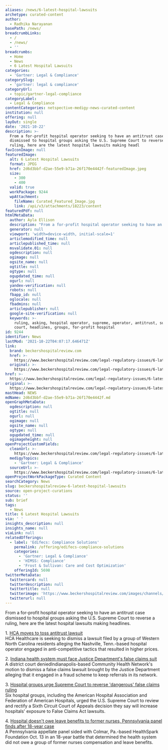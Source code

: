 ```yaml
---
aliases: /news/6-latest-hospital-lawsuits
archetype: curated-content
author:
  - Radhika Narayanan
basePath: /news/
breadcrumbLinks:
  - /
  - /news/
  - ''
breadcrumbs:
  - Home
  - News
  - 6 Latest Hospital Lawsuits
categories:
  - 'Gartner: Legal & Compliance'
categorySlug:
  - 'gartner: legal & compliance'
categoryUrl:
  - topic/gartner-legal-compliance
categoryLabel:
  - Legal & Compliance
contentCategories: netspective-medigy-news-curated-content
institution: null
offering: null
layOut: single
date: '2021-10-22'
description: >-
  From a for-profit hospital operator seeking to have an antitrust case
  dismissed to hospital groups asking the U.S. Supreme Court to reverse a
  ruling, here are the latest hospital lawsuits making headl
favIconImage: null
featuredImage:
  alt: 6 Latest Hospital Lawsuits
  format: JPEG
  href: 2d6d3bbf-d2ae-55e9-b71a-26f170e4442f-featuredImage.jpeg
  size:
    - 300
    - 400
  valid: true
  workPackage: 9244
  wpAttachment:
    fileName: Curated_Featured_Image.jpg
    link: /api/v3/attachments/18223/content
featuredPdf: null
htmlMetaData:
  author: Ayla Ellison
  description: "From a for-profit hospital operator seeking to have an antitrust case dismissed to hospital groups asking the U. S. Supreme Court to reverse a ruling, here are the latest hospital lawsuits making headlines. \_"
  generator: null
  viewport: 'width=device-width, initial-scale=1'
  articlemodified_time: null
  articlepublished_time: null
  msvalidate.01: null
  ogdescription: null
  ogimage: null
  ogsite_name: null
  ogtitle: null
  ogtype: null
  ogupdated_time: null
  ogurl: null
  yandex-verification: null
  robots: null
  fbapp_id: null
  oglocale: null
  fbadmins: null
  articlepublisher: null
  google-site-verification: null
  keywords: >-
    ruling, asking, hospital operator, supreme, operator, antitrust, supreme
    court, headlines, groups, for-profit hospital
id: 9244
identifier: News
lastMod: '2021-10-22T04:07:17.646471Z'
link:
  brand: beckershospitalreview.com
  href: >-
    https://www.beckershospitalreview.com/legal-regulatory-issues/6-latest-hospital-lawsuits-102121.html
  original: >-
    https://www.beckershospitalreview.com/legal-regulatory-issues/6-latest-hospital-lawsuits-102121.html
href: >-
  https://www.beckershospitalreview.com/legal-regulatory-issues/6-latest-hospital-lawsuits-102121.html
original: >-
  https://www.beckershospitalreview.com/legal-regulatory-issues/6-latest-hospital-lawsuits-102121.html
mastHead: NEWS
mdName: 2d6d3bbf-d2ae-55e9-b71a-26f170e4442f.md
openGraphMetaData:
  ogdescription: null
  ogtitle: null
  ogurl: null
  ogimage: null
  ogsite_name: null
  ogtype: null
  ogupdated_time: null
  ogimageheight: null
openProjectCustomFields:
  cleanUrl: >-
    https://www.beckershospitalreview.com/legal-regulatory-issues/6-latest-hospital-lawsuits-102121.html
  medigyTopics:
    - 'Gartner: Legal & Compliance'
  sourceUrl: >-
    https://www.beckershospitalreview.com/legal-regulatory-issues/6-latest-hospital-lawsuits-102121.html
openProjectWorkPackageType: Curated Content
searchCategory: News
slug: beckershospitalreview-6-latest-hospital-lawsuits
source: open-project-curations
status: ''
sub: brief
tags:
  - News
title: 6 Latest Hospital Lawsuits
via: ' '
insights_description: null
insights_name: null
viaLink: null
relatedOfferings:
  - label: 'Edifecs: Compliance Solutions'
    permalink: /offering/edifecs-compliance-solutions
    categories:
      - 'Gartner: Legal & Compliance'
      - 'HIMSS: Compliance'
      - 'Frost & Sullivan: Care and Cost Optimization'
    offeringId: 5698
twitterMetaData:
  twittercard: null
  twitterdescription: null
  twittertitle: null
  twitterimage: 'https://www.beckershospitalreview.com/images/channels/stark/1.jpg'
  twitterurl: null
---
```

<p>From a for-profit hospital operator seeking to have an antitrust case dismissed to hospital groups asking the U.S. Supreme Court to reverse a ruling, here are the latest hospital lawsuits making headlines.&nbsp;</p><p>1. <a href="https://www.beckershospitalreview.com/legal-regulatory-issues/hca-moves-to-toss-antitrust-lawsuit.html">HCA moves to toss antitrust lawsuit</a><br>HCA Healthcare is seeking to dismiss a lawsuit filed by a group of Western North Carolina residents alleging the Nashville, Tenn.-based hospital operator engaged in anti-competitive tactics that resulted in higher prices.</p><p>2. <a href="https://www.beckershospitalreview.com/legal-regulatory-issues/indiana-health-system-must-face-justice-department-s-false-claims-suit.html">Indiana health system must face Justice Department's false claims suit</a><br>A district court deniedIndianapolis-based Community Health Network's motion to dismiss a false claims lawsuit brought by the Justice Department alleging that it engaged in a fraud scheme to keep referrals in its network.&nbsp;</p><p>3. <a href="https://www.beckershospitalreview.com/legal-regulatory-issues/hospital-groups-urge-supreme-court-to-reverse-dangerous-false-claims-ruling.html">Hospital groups urge Supreme Court to reverse 'dangerous' false claims ruling</a><br>Six hospital groups, including the American Hospital Association and Federation of American Hospitals, urged the U.S. Supreme Court to review and rectify a Sixth Circuit Court of Appeals decision they say will increase hospitals' exposure to False Claims Act lawsuits.</p><p>4. <a href="https://www.beckershospitalreview.com/legal-regulatory-issues/hospital-doesn-t-owe-leave-benefits-to-former-nurses-pennsylvania-panel-finds-after-18-year-case.html">Hospital doesn't owe leave benefits to former nurses, Pennsylvania panel finds after 18-year case</a><br>A Pennsylvania appellate panel sided with Colmar, Pa.-based HealthSpark Foundation Oct. 13 in an 18-year battle that determined the health system did not owe a group of former nurses compensation and leave benefits.</p>